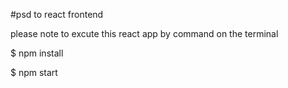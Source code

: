 #psd to react frontend

please note to excute this react app by command on the terminal

$ npm install

$ npm start
